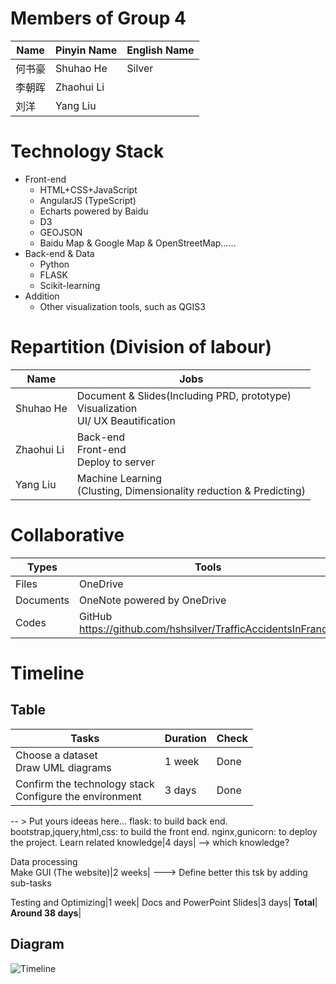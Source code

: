 # Members of Group 4 
Name|Pinyin Name|English Name
-|-|-
何书豪|Shuhao He|Silver
李朝晖|Zhaohui Li|
刘洋|Yang Liu|

# Technology Stack  
 - Front-end
     - HTML+CSS+JavaScript
     - AngularJS (TypeScript)
    - Echarts powered by Baidu
    - D3
    - GEOJSON
    - Baidu Map & Google Map & OpenStreetMap……
 - Back-end & Data 
    - Python
    - FLASK
    - Scikit-learning
 - Addition
    - Other visualization tools, such as QGIS3

# Repartition (Division of labour)
Name|Jobs
-|-
Shuhao He| 	Document & Slides(Including PRD, prototype)<br>Visualization<br>UI/ UX Beautification
Zhaohui Li|Back-end<br>Front-end<br>Deploy to server
Yang Liu|Machine Learning <br>(Clusting, Dimensionality reduction & Predicting)

# Collaborative
Types|Tools
-|-
Files|OneDrive	
Documents|OneNote powered by OneDrive	
Codes|GitHub	https://github.com/hshsilver/TrafficAccidentsInFrance/

# Timeline
## Table
Tasks|Duration|Check
-|-|-
Choose a dataset<br>Draw UML diagrams|1 week|Done
Confirm the technology stack<br>Configure the environment|3 days|Done
-- > Put yours ideeas here...
	flask: to build back end.
	bootstrap,jquery,html,css: to build the front end.
	nginx,gunicorn: to deploy the project.
Learn related knowledge|4 days|
--> which knowledge?

Data processing<br>Make GUI (The website)|2 weeks|
---> Define better this tsk by adding sub-tasks

Testing and Optimizing|1 week|
Docs and PowerPoint Slides|3 days|
**Total**|	**Around 38 days**|


<!-- ```mermaid
gantt
        dateFormat  YYYY-MM-DD
        title  Gantt Chart
        section Tasks
        Choose a dataset:done,des1,2019-4-29,7d
        Draw UML diagrams:done,des1,2019-4-29,7d
        technology stack:active,des2,after des1, d
        计划中:des3, after des2, 5d

``` -->

## Diagram
![Timeline](/Pictures/XMIND_Diagrams/Accidents_In_France_Timeline.png)
